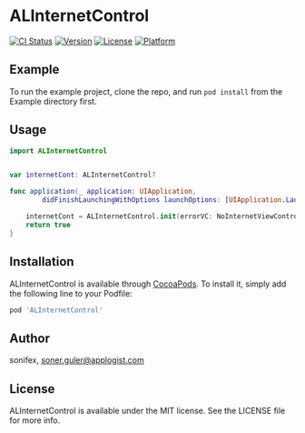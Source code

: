# ALInternetControl

[![CI Status](https://img.shields.io/travis/sonifex/ALInternetControl.svg?style=flat)](https://travis-ci.org/sonifex/ALInternetControl)
[![Version](https://img.shields.io/cocoapods/v/ALInternetControl.svg?style=flat)](https://cocoapods.org/pods/ALInternetControl)
[![License](https://img.shields.io/cocoapods/l/ALInternetControl.svg?style=flat)](https://cocoapods.org/pods/ALInternetControl)
[![Platform](https://img.shields.io/cocoapods/p/ALInternetControl.svg?style=flat)](https://cocoapods.org/pods/ALInternetControl)

## Example

To run the example project, clone the repo, and run `pod install` from the Example directory first.

## Usage

```swift
import ALInternetControl


var internetCont: ALInternetControl?

func application(_ application: UIApplication,
        didFinishLaunchingWithOptions launchOptions: [UIApplication.LaunchOptionsKey: Any]?) -> Bool {

    internetCont = ALInternetControl.init(errorVC: NoInternetViewController())
    return true
}
```

## Installation

ALInternetControl is available through [CocoaPods](https://cocoapods.org). To install
it, simply add the following line to your Podfile:

```ruby
pod 'ALInternetControl'
```

## Author

sonifex, soner.guler@applogist.com

## License

ALInternetControl is available under the MIT license. See the LICENSE file for more info.
